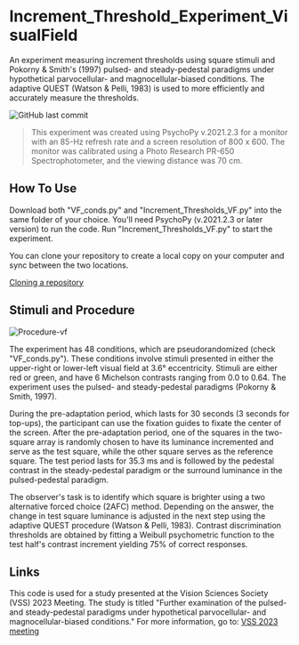 # Increment_Threshold_Experiment_VisualField
An experiment measuring increment thresholds using square stimuli and Pokorny &amp; Smith's (1997) pulsed- and steady-pedestal paradigms under hypothetical parvocellular- and magnocellular-biased conditions. The adaptive QUEST (Watson &amp; Pelli, 1983) is used to more efficiently and accurately measure the thresholds.

![GitHub last commit](https://img.shields.io/github/last-commit/JaeseonSong/Increment_Threshold_Experiments)

> This experiment was created using PsychoPy v.2021.2.3 for a monitor with an 85-Hz refresh rate and a screen resolution of 800 x 600. The monitor was calibrated using a Photo Research PR-650 Spectrophotometer, and the viewing distance was 70 cm.

## How To Use
Download both "VF_conds.py" and "Increment_Thresholds_VF.py" into the same folder of your choice. You'll need PsychoPy (v.2021.2.3 or later version) to run the code. Run "Increment_Thresholds_VF.py" to start the experiment.

You can clone your repository to create a local copy on your computer and sync between the two locations.

[Cloning a repository](https://docs.github.com/en/repositories/creating-and-managing-repositories/cloning-a-repository)

## Stimuli and Procedure

![Procedure-vf](https://user-images.githubusercontent.com/118466581/234408495-140dba17-1f58-41d2-b8bb-27338b9e986d.png)

The experiment has 48 conditions, which are pseudorandomized (check "VF_conds.py"). These conditions involve stimuli presented in either the upper-right or lower-left visual field at 3.6° eccentricity. Stimuli are either red or green, and have 6 Michelson contrasts ranging from 0.0 to 0.64. The experiment uses the pulsed- and steady-pedestal paradigms (Pokorny & Smith, 1997).

During the pre-adaptation period, which lasts for 30 seconds (3 seconds for top-ups), the participant can use the fixation guides to fixate the center of the screen. After the pre-adaptation period, one of the squares in the two-square array is randomly chosen to have its luminance incremented and serve as the test square, while the other square serves as the reference square. The test period lasts for 35.3 ms and is followed by the pedestal contrast in the steady-pedestal paradigm or the surround luminance in the pulsed-pedestal paradigm.

The observer's task is to identify which square is brighter using a two alternative forced choice (2AFC) method. Depending on the answer, the change in test square luminance is adjusted in the next step using the adaptive QUEST procedure (Watson & Pelli, 1983). Contrast discrimination thresholds are obtained by fitting a Weibull psychometric function to the test half's contrast increment yielding 75% of correct responses.

## Links

This code is used for a study presented at the Vision Sciences Society (VSS) 2023 Meeting. The study is titled "Further examination of the pulsed- and steady-pedestal paradigms under hypothetical parvocellular- and magnocellular-biased conditions." 
For more information, go to: [VSS 2023 meeting](https://www.visionsciences.org/presentation/?id=4837)
